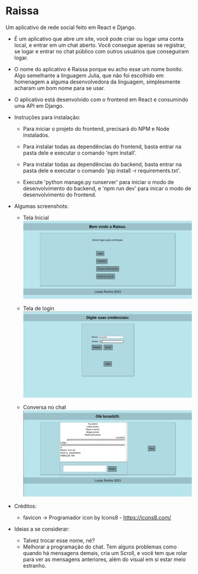# Raissa
Um aplicativo de rede social feito em React e Django.

* É um aplicativo que abre um site, você pode criar ou logar uma conta local, e entrar em um chat aberto. Você consegue apenas se registrar, se logar e entrar no chat público com outros usuários que conseguiram logar.

* O nome do aplicativo é Raissa porque eu acho esse um nome bonito. Algo semelhante a linguagem Julia, que não foi escolhido em homenagem a alguma desenvolvedora da linguagem, simplesmente acharam um bom nome para se usar.

* O aplicativo está desenvolvido com o frontend em React e consumindo uma API em Django.

* Instruções para instalação:
  - Para iniciar o projeto do frontend, precisará do NPM e Node instalados.

  - Para instalar todas as dependências do frontend, basta entrar na pasta dele e executar o comando 'npm install'.

  - Para instalar todas as dependências do backend, basta entrar na pasta dele e executar o comando 'pip install -r requirements.txt'.

  - Execute 'python manage.py runserver' para iniciar o modo de desenvolvimento do backend, e 'npm run dev' para inicar o modo de desenvolvimento do frontend.

* Algumas screenshots:
    - Tela Inicial
    ![Tela inicial](other/Screenshot1.png)

    - Tela de login
    ![Tela de login](other/Screenshot2.png)

    - Conversa no chat
    ![Conversa no chat](other/Screenshot3.png)

* Créditos:
    - favicon -> Programador icon by Icons8 - https://icons8.com/

* Ideias a se considerar:
    - Talvez trocar esse nome, né?
    - Melhorar a programação do chat. Tem alguns problemas como quando há mensagens demais, cria um Scroll, e você tem que rolar para ver as mensagens anteriores, além do visual em si estar meio estranho.
